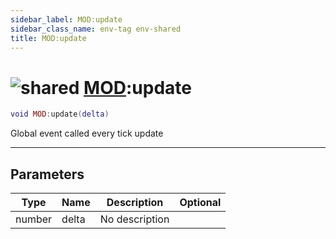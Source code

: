```yaml
---
sidebar_label: MOD:update
sidebar_class_name: env-tag env-shared
title: MOD:update
---
```


# <img src='/img/wiki/shared.png' alt='shared' classname='env-tag' /> [MOD](../mod/README.md):update

```lua
void MOD:update(delta)
```

Global event called every tick update<br/>

-----------------
## Parameters

| Type   | Name | Description | Optional |
| ------ | ---- | ----------- | -------: |
| number | delta | No description |   |
